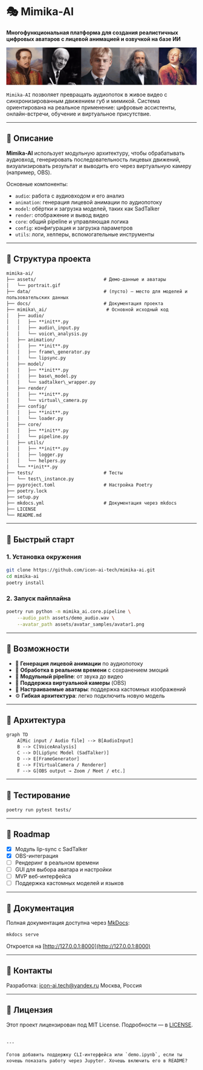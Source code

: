 # 🎭 Mimika-AI

**Многофункциональная платформа для создания реалистичных цифровых аватаров с лицевой анимацией и озвучкой на базе ИИ**

![Demo](assets/portrait.gif)

`Mimika-AI` позволяет превращать аудиопоток в живое видео с синхронизированным движением губ и мимикой. Система ориентирована на реальное применение: цифровые ассистенты, онлайн-встречи, обучение и виртуальное присутствие.

---

## 🧠 Описание

**Mimika-AI** использует модульную архитектуру, чтобы обрабатывать аудиовход, генерировать последовательность лицевых движений, визуализировать результат и выводить его через виртуальную камеру (например, OBS).

Основные компоненты:
- `audio`: работа с аудиовходом и его анализ
- `animation`: генерация лицевой анимации по аудиопотоку
- `model`: обёртки и загрузка моделей, таких как SadTalker
- `render`: отображение и вывод видео
- `core`: общий pipeline и управляющая логика
- `config`: конфигурация и загрузка параметров
- `utils`: логи, хелперы, вспомогательные инструменты

---

## 📁 Структура проекта

```
mimika-ai/
├── assets/                         # Демо-данные и аватары
│   └── portrait.gif
├── data/                           # (пусто) — место для моделей и пользовательских данных
├── docs/                           # Документация проекта
├── mimika\_ai/                      # Основной исходный код
│   ├── audio/
│   │   ├── **init**.py
│   │   ├── audio\_input.py
│   │   └── voice\_analysis.py
│   ├── animation/
│   │   ├── **init**.py
│   │   ├── frame\_generator.py
│   │   └── lipsync.py
│   ├── model/
│   │   ├── **init**.py
│   │   ├── base\_model.py
│   │   └── sadtalker\_wrapper.py
│   ├── render/
│   │   ├── **init**.py
│   │   └── virtual\_camera.py
│   ├── config/
│   │   ├── **init**.py
│   │   └── loader.py
│   ├── core/
│   │   ├── **init**.py
│   │   └── pipeline.py
│   ├── utils/
│   │   ├── **init**.py
│   │   ├── logger.py
│   │   └── helpers.py
│   └── **init**.py
├── tests/                          # Тесты
│   └── test\_instance.py
├── pyproject.toml                  # Настройка Poetry
├── poetry.lock
├── setup.py
├── mkdocs.yml                      # Документация через mkdocs
├── LICENSE
└── README.md

````

---

## 🚀 Быстрый старт

### 1. Установка окружения

```bash
git clone https://github.com/icon-ai-tech/mimika-ai.git
cd mimika-ai
poetry install
````

### 2. Запуск пайплайна

```bash
poetry run python -m mimika_ai.core.pipeline \
    --audio_path assets/demo_audio.wav \
    --avatar_path assets/avatar_samples/avatar1.png
```

---

## 🧩 Возможности

* 🎤 **Генерация лицевой анимации** по аудиопотоку
* 🔁 **Обработка в реальном времени** с сохранением эмоций
* 🧠 **Модульный pipeline**: от звука до видео
* 🎥 **Поддержка виртуальной камеры** (OBS)
* 🎨 **Настраиваемые аватары**: поддержка кастомных изображений
* ⚙️ **Гибкая архитектура**: легко подключить новую модель

---

## 📜 Архитектура

```mermaid
graph TD
    A[Mic input / Audio file] --> B[AudioInput]
    B --> C[VoiceAnalysis]
    C --> D[LipSync Model (SadTalker)]
    D --> E[FrameGenerator]
    E --> F[VirtualCamera / Renderer]
    F --> G[OBS output → Zoom / Meet / etc.]
```

---

## 🧪 Тестирование

```bash
poetry run pytest tests/
```

---

## 📅 Roadmap

* [x] Модуль lip-sync с SadTalker
* [x] OBS-интеграция
* [ ] Рендеринг в реальном времени
* [ ] GUI для выбора аватара и настройки
* [ ] MVP веб-интерфейса
* [ ] Поддержка кастомных моделей и языков

---

## 📘 Документация

Полная документация доступна через [MkDocs](https://www.mkdocs.org/):

```bash
mkdocs serve
```

Откроется на [http://127.0.0.1:8000](http://127.0.0.1:8000)

---

## 🤝 Контакты

Разработка: [icon-ai.tech@yandex.ru](mailto:icon-ai.tech@yandex.ru)
Москва, Россия

---

## 📄 Лицензия

Этот проект лицензирован под MIT License. Подробности — в [LICENSE](LICENSE).

```

---

Готов добавить поддержку CLI-интерфейса или `demo.ipynb`, если ты хочешь показать работу через Jupyter. Хочешь включить его в README?
```
